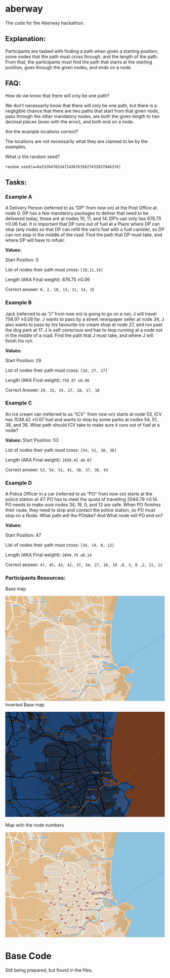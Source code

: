 # aberway
The code for the Aberway hackathon.
## Explanation:
Participants are tasked with finding a path when given a starting position, some nodes that the path must cross through, and the length of the path. From that, the participants must find the path that starts at the starting position, goes through the given nodes, and ends on a node. 

## FAQ:

How do we know that there will only be one path?

We don’t necessarily know that there will only be one path, but there is a negligible chance that there are two paths that start from that given node, pass through the other mandatory nodes, are both the given length to two decimal places (even with the error), and both end on a node.

Are the example locations correct?

The locations are not necessarily what they are claimed to be by the examples.

What is the random seed?

`random.seed(a=0x5326478324724367635627432857846378)`


 

## Tasks:
### Example A
A Delivery Person (referred to as “DP” from now on) at the Post Office at node 0. DP has a few mandatory packages to deliver that need to be delivered today, those are at nodes 10, 11, and 14. DP’s van only has 676.75 ±0.06 fuel. It is important that DP runs out of fuel at a Place where DP can stop (any node) so that DP can refill the van’s fuel with a fuel canister, so DP can not stop in the middle of the road. Find the path that DP must take, and where DP will have to refuel.

**Values:**

Start Position: 0 

List of nodes their path must cross: `[10,11,14]`

Length (AKA Final weight): 676.75 ±0.06

Correct answer: `0, 2, 10, 13, 11, 14, 15`

### Example B
Jack (referred to as “J” from now on) is going to go on a run, J will travel 758.97 ±0.06 far. J wants to pass by a street newspaper seller at node 34, J also wants to pass by his favourite ice cream shop at node 27, and run past the dog park at 17. J is self conscious and has to stop running at a node not in the middle of a road. Find the path that J must take, and where J will finish his run.

**Values:**

Start Position: 29

List of nodes their path must cross: `[34, 27, 17] `

Length (AKA Final weight): `758.97 ±0.06`

Correct Answer: `29, 33, 34, 27, 18, 17, 10`


### Example C
An ice cream van (referred to as “ICV'' from now on) starts at node 53, ICV has 1038.42 ±0.07 fuel and wants to stop by some parks at nodes 54, 51, 38, and 36. What path should ICV take to make sure it runs out of fuel at a node?

**Values:**
Start Position: 53

List of nodes their path must cross: `[54, 51, 38, 36]`

Length (AKA Final weight): `1038.42 ±0.07`

Correct answer: `53, 54, 51, 41, 38, 37, 36, 43`

### Example D
A Police Officer in a car (referred to as “PO” from now on) starts at the police station at 47. PO has to meet the quota of travelling 2044.79 ±0.14. PO needs to make sure nodes 34, 19, 0,  and 12 are safe. When PO finishes their route, they need to stop and contact the police station, so PO must stop on a Node. What path will the POtake? And What node will PO end on?

**Values:**

Start Position: 47

List of nodes their path must cross: `[34, 19, 0, 12]` 

Length (AKA Final weight): `2044.79 ±0.14`

Correct answer: `47, 45, 43, 42, 37, 34, 27, 26, 19 ,9, 3, 0 ,2, 11, 12`

 

### Participants Resources:
Base map

![alt text](map.png)
Inverted Base map

![alt text 2](mapI.png)

Map with the node numbers

![alt text 3](mapWithNodeNumbers.png)

# Base Code
Still being prepared, but found in the files.
